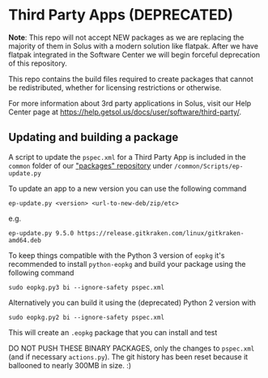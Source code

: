 Third Party Apps (DEPRECATED)
=============================

**Note**: This repo will not accept NEW packages as we are replacing the majority of them in Solus with a modern solution like flatpak. After we have flatpak integrated in the Software Center we will begin forceful deprecation of this repository.

This repo contains the build files required to create packages that cannot be redistributed, whether for licensing restrictions or otherwise.

For more information about 3rd party applications in Solus, visit our Help Center page at https://help.getsol.us/docs/user/software/third-party/.

## Updating and building a package

A script to update the `pspec.xml` for a Third Party App is included in the `common` folder of our ["packages" repository](https://github.com/getsolus/packages) under `/common/Scripts/ep-update.py`

To update an app to a new version you can use the following command
```
ep-update.py <version> <url-to-new-deb/zip/etc>
```
e.g.
```
ep-update.py 9.5.0 https://release.gitkraken.com/linux/gitkraken-amd64.deb
```
To keep things compatible with the Python 3 version of `eopkg` it's recommended to install `python-eopkg` and build your package using the following command
```
sudo eopkg.py3 bi --ignore-safety pspec.xml
```
Alternatively you can build it using the (deprecated) Python 2 version with
```
sudo eopkg.py2 bi --ignore-safety pspec.xml
```

This will create an `.eopkg` package that you can install and test

DO NOT PUSH THESE BINARY PACKAGES, only the changes to `pspec.xml` (and if necessary `actions.py`).
The git history has been reset because it ballooned to nearly 300MB in size. :)
